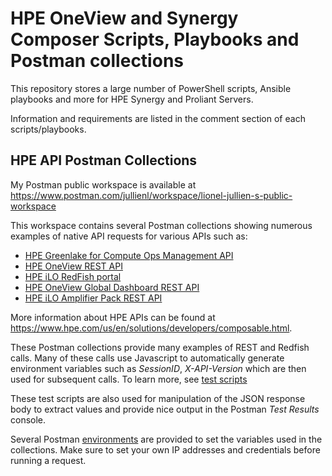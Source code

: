 # HPE OneView and Synergy Composer Scripts, Playbooks and Postman collections 

This repository stores a large number of PowerShell scripts, Ansible playbooks and more for HPE Synergy and Proliant Servers.

Information and requirements are listed in the comment section of each scripts/playbooks.

## HPE API Postman Collections

My Postman public workspace is available at https://www.postman.com/jullienl/workspace/lionel-jullien-s-public-workspace 

This workspace contains several Postman collections showing numerous examples of native API requests for various APIs such as:
- [HPE Greenlake for Compute Ops Management API](https://developer.greenlake.hpe.com/docs/greenlake/services/compute-ops/public/openapi/compute-ops-latest/overview/)
- [HPE OneView REST API](https://support.hpe.com/hpesc/public/docDisplay?docId=a00118111en_us&page=GUID-4B5123A2-A300-44BF-A0CC-41E8DC66EA4B.html)
- [HPE iLO RedFish portal](https://servermanagementportal.ext.hpe.com/docs/redfishservices/)
- [HPE OneView Global Dashboard REST API](https://app.swaggerhub.com/apis/hpe-global-dashboard/hpe-one_view_global_dashboard_rest_api/2.1)
- [HPE iLO Amplifier Pack REST API](https://hewlettpackard.github.io/iLOAmpPack-Redfish-API-Docs/)

More information about HPE APIs can be found at https://www.hpe.com/us/en/solutions/developers/composable.html.

These Postman collections provide many examples of REST and Redfish calls. Many of these calls use Javascript to automatically generate environment variables such as *SessionID*, *X-API-Version* which are then used for subsequent calls. To learn more, see [test scripts](https://learning.getpostman.com/docs/postman/scripts/test_scripts/)

These test scripts are also used for manipulation of the JSON response body to extract values and provide nice output in the Postman *Test Results* console.  

Several Postman [environments](https://learning.postman.com/docs/sending-requests/managing-environments/) are provided to set the variables used in the collections.
Make sure to set your own IP addresses and credentials before running a request.
